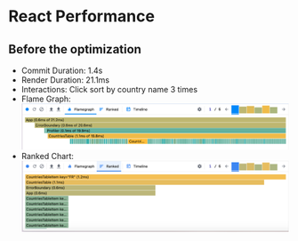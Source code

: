 # React Performance

## Before the optimization

- Commit Duration: 1.4s
- Render Duration: 21.1ms
- Interactions: Click sort by country name 3 times
- Flame Graph:
  ![Flame Graph Before Optimization](readme-assets/before--flamegraph.png)
- Ranked Chart:
  ![Ranked Chart Before Optimization](readme-assets/before--ranked.png)
